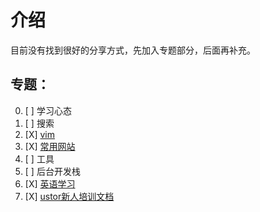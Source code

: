 # 介绍

目前没有找到很好的分享方式，先加入专题部分，后面再补充。

## 专题：

0. [ ] 学习心态
1. [ ] 搜索
2. [X] [vim](./vim.md)
3. [X] [常用网站](./website.md)
4. [ ] 工具
5. [ ] 后台开发栈
6. [X] [英语学习](./english.md)
7. [X] [ustor新人培训文档](./rookie.md)

